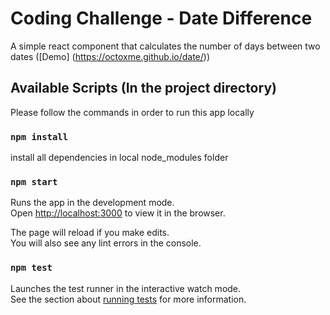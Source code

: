 # Coding Challenge - Date Difference

A simple react component that calculates the number of days between two dates ([Demo] (https://octoxme.github.io/date/))
## Available Scripts (In the project directory)

Please follow the commands in order to run this app locally
### `npm install`

install all dependencies in local node_modules folder

### `npm start`

Runs the app in the development mode.\
Open [http://localhost:3000](http://localhost:3000) to view it in the browser.

The page will reload if you make edits.\
You will also see any lint errors in the console.
### `npm test`

Launches the test runner in the interactive watch mode.\
See the section about [running tests](https://facebook.github.io/create-react-app/docs/running-tests) for more information.
